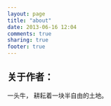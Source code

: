```yaml
---
layout: page
title: "about"
date: 2013-06-16 12:04
comments: true
sharing: true
footer: true
---
```

## 关于作者：
一头牛，
耕耘着一块半自由的土地。

